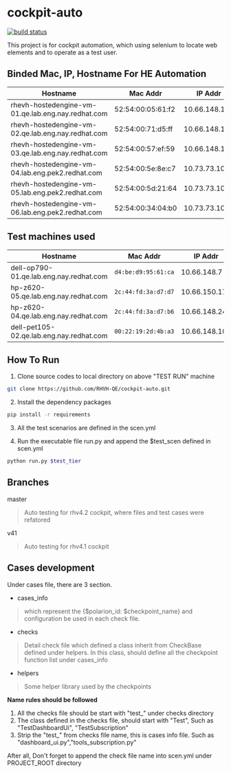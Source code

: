 # cockpit-auto

[![build status](http://github.com/RHVH-QE/cockpit-auto/badges/master/build.svg)](https://github.com/RHVH-QE/cockpit-auto.git/commits/master)

This project is for cockpit automation, which using selenium to locate web elements and to operate as a test user.

## Binded Mac, IP, Hostname For HE Automation

| Hostname | Mac Addr | IP Addr | valid? |
| -------- | -------- | ------- | ------ |
| rhevh-hostedengine-vm-01.qe.lab.eng.nay.redhat.com | 52:54:00:05:61:f2  | 10.66.148.102 | *YES* |
| rhevh-hostedengine-vm-02.qe.lab.eng.nay.redhat.com | 52:54:00:71:d5:ff  | 10.66.148.103 | *YES* |
| rhevh-hostedengine-vm-03.qe.lab.eng.nay.redhat.com | 52:54:00:57:ef:59  | 10.66.148.104 | *YES* |
| rhevh-hostedengine-vm-04.lab.eng.pek2.redhat.com | 52:54:00:5e:8e:c7  | 10.73.73.100 | *YES* |
| rhevh-hostedengine-vm-05.lab.eng.pek2.redhat.com | 52:54:00:5d:21:64  | 10.73.73.101 | *YES* |
| rhevh-hostedengine-vm-06.lab.eng.pek2.redhat.com | 52:54:00:34:04:b0  | 10.73.73.102 | *YES* |

## Test machines used
| Hostname | Mac Addr | IP Addr | NIC | PURPOSE | valid?|
| -------- | -------- | ------- | ------ | ------ | ------ |
| dell-op790-01.qe.lab.eng.nay.redhat.com | `d4:be:d9:95:61:ca`  | 10.66.148.7 | em1 | Virt | *YES* |
| hp-z620-05.qe.lab.eng.nay.redhat.com | `2c:44:fd:3a:d7:d7`  | 10.66.150.175 | eno1 | HE | *YES* |
| hp-z620-04.qe.lab.eng.nay.redhat.com | `2c:44:fd:3a:d7:b6`  | 10.66.148.24 | enp1s0 | HE | *YES* |
| dell-pet105-02.qe.lab.eng.nay.redhat.com | `00:22:19:2d:4b:a3`  | 10.66.148.10 | enp2s0 | TEST RUN | *YES* |


## How To Run

1. Clone source codes to local directory on above "TEST RUN" machine
```bash
git clone https://github.com/RHVH-QE/cockpit-auto.git
```
2. Install the dependency packages
```bash
pip install -r requirements
```
3. All the test scenarios are defined in the scen.yml

4. Run the executable file run.py and append the $test_scen defined in scen.yml
```bash
python run.py $test_tier
```

## Branches
master
> Auto testing for rhv4.2 cockpit, where files and test cases were refatored

v41
> Auto testing for rhv4.1 cockpit

## Cases development
Under cases file, there are 3 section.

- cases_info
> which represent the {$polarion_id: $checkpoint_name} and configuration be used in each check file.
- checks
> Detail check file which defined a class inherit from CheckBase defined under helpers. In this class, should define all the checkpoint function list under cases_info
- helpers
> Some helper library used by the checkpoints

**Name rules should be followed**
1. All the checks file should be start with "test_" under checks directory
2. The class defined in the checks file, should start with "Test", Such as "TestDashboardUi", "TestSubscription"
3. Strip the "test_" from checks file name, this is cases info file. Such as "dashboard_ui.py","tools_subscription.py"

After all, Don't forget to append the check file name into scen.yml under PROJECT_ROOT directory
